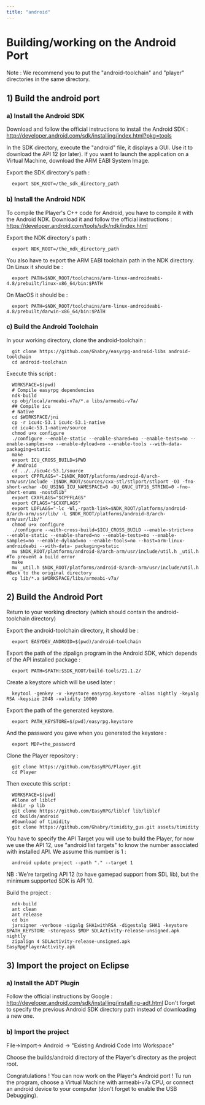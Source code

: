 ```yaml
---
title: "android"
---
```

# Building/working on the Android Port

Note : We recommend you to put the "android-toolchain" and "player" directories in the same directory.

## 1) Build the android port

### a) Install the Android SDK

Download and follow the official instructions to install the Android SDK : <http://developer.android.com/sdk/installing/index.html?pkg=tools>

In the SDK directory, execute the "android" file, it displays a GUI. Use it to download the API 12 (or later). If you want to launch the application on a Virtual Machine, download the ARM EABI System Image.

Export the SDK directory's path :

      export SDK_ROOT=/the_sdk_directory_path

### b) Install the Android NDK

To compile the Player's C++ code for Android, you have to compile it with the Android NDK. Download it and follow the official instructions : <https://developer.android.com/tools/sdk/ndk/index.html>

Export the NDK directory's path :

      export NDK_ROOT=/the_ndk_directory_path

You also have to export the ARM EABI toolchain path in the NDK directory. On Linux it should be :

      export PATH=$NDK_ROOT/toolchains/arm-linux-androideabi-4.8/prebuilt/linux-x86_64/bin:$PATH

On MacOS it should be :

      export PATH=$NDK_ROOT/toolchains/arm-linux-androideabi-4.8/prebuilt/darwin-x86_64/bin:$PATH

### c) Build the Android Toolchain

In your working directory, clone the android-toolchain :

      git clone https://github.com/Ghabry/easyrpg-android-libs android-toolchain
      cd android-toolchain

Execute this script :

      WORKSPACE=$(pwd)
      # Compile easyrpg dependencies
      ndk-build
      cp obj/local/armeabi-v7a/*.a libs/armeabi-v7a/
      ## Compile icu
      # Native
      cd $WORKSPACE/jni
      cp -r icu4c-53.1 icu4c-53.1-native
      cd icu4c-53.1-native/source
      chmod u+x configure
      ./configure --enable-static --enable-shared=no --enable-tests=no --enable-samples=no --enable-dyload=no --enable-tools --with-data-packaging=static
      make
      export ICU_CROSS_BUILD=$PWD
      # Android
      cd ../../icu4c-53.1/source
      export CPPFLAGS="-I$NDK_ROOT/platforms/android-8/arch-arm/usr/include -I$NDK_ROOT/sources/cxx-stl/stlport/stlport -O3 -fno-short-wchar -DU_USING_ICU_NAMESPACE=0 -DU_GNUC_UTF16_STRING=0 -fno-short-enums -nostdlib"
      export CXXFLAGS="$CPPFLAGS"
      export CFLAGS="$CXXFLAGS"
      export LDFLAGS="-lc -Wl,-rpath-link=$NDK_ROOT/platforms/android-8/arch-arm/usr/lib/ -L $NDK_ROOT/platforms/android-8/arch-arm/usr/lib/"
      chmod u+x configure
      ./configure --with-cross-build=$ICU_CROSS_BUILD --enable-strict=no  --enable-static --enable-shared=no --enable-tests=no --enable-samples=no --enable-dyload=no --enable-tools=no --host=arm-linux-androideabi --with-data- packaging=static
      mv $NDK_ROOT/platforms/android-8/arch-arm/usr/include/util.h _util.h #To prevent a build error
      make
      mv _util.h $NDK_ROOT/platforms/android-8/arch-arm/usr/include/util.h #Back to the original directory
      cp lib/*.a $WORKSPACE/libs/armeabi-v7a/
      

## 2) Build the Android Port

Return to your working directory (which should contain the android-toolchain directory)

Export the android-toolchain directory, it should be :

      export EASYDEV_ANDROID=$(pwd)/android-toolchain

Export the path of the zipalign program in the Android SDK, which depends of the API installed package :

      export PATH=$PATH:$SDK_ROOT/build-tools/21.1.2/

Create a keystore which will be used later :

      keytool -genkey -v -keystore easyrpg.keystore -alias nightly -keyalg RSA -keysize 2048 -validity 10000

Export the path of the generated keystore.

      export PATH_KEYSTORE=$(pwd)/easyrpg.keystore

And the password you gave when you generated the keystore :

      export MDP=the_password

Clone the Player repository :

      git clone https://github.com/EasyRPG/Player.git
      cd Player

Then execute this script :

      WORKSPACE=$(pwd)
      #Clone of liblcf
      mkdir -p lib
      git clone https://github.com/EasyRPG/liblcf lib/liblcf
      cd builds/android
      #Download of timidity
      git clone https://github.com/Ghabry/timidity_gus.git assets/timidity

You have to specify the API Target you will use to build the Player, for now we use the API 12, use "android list targets" to know the number associated with installed API. We assume this number is 1 :

      android update project --path "." --target 1

NB : We're targeting API 12 (to have gamepad support from SDL lib), but the minimum supported SDK is API 10.

Build the project :

      ndk-build
      ant clean
      ant release
      cd bin
      jarsigner -verbose -sigalg SHA1withRSA -digestalg SHA1 -keystore $PATH_KEYSTORE -storepass $MDP SDLActivity-release-unsigned.apk nightly
      zipalign 4 SDLActivity-release-unsigned.apk EasyRpgPlayerActivity.apk

## 3) Import the project on Eclipse

### a) Install the ADT Plugin

Follow the official instructions by Google : <http://developer.android.com/sdk/installing/installing-adt.html> Don't forget to specify the previous Android SDK directory path instead of downloading a new one.

### b) Import the project

File-\>Import-\> Android -\> "Existing Android Code Into Workspace"

Choose the builds/android directory of the Player's directory as the project root.

Congratulations ! You can now work on the Player's Android port ! Tu run the program, choose a Virtual Machine with armeabi-v7a CPU, or connect an android device to your computer (don't forget to enable the USB Debugging).
